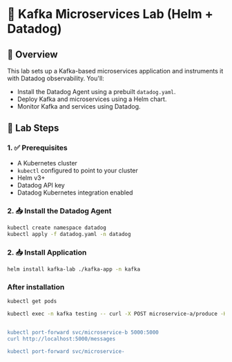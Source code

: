 # 🧪 Kafka Microservices Lab (Helm + Datadog)

## 📘 Overview

This lab sets up a Kafka-based microservices application and instruments it with Datadog observability. You'll:

- Install the Datadog Agent using a prebuilt `datadog.yaml`.
- Deploy Kafka and microservices using a Helm chart.
- Monitor Kafka and services using Datadog.

## 🚀 Lab Steps

### 1. ✅ Prerequisites
- A Kubernetes cluster
- `kubectl` configured to point to your cluster
- Helm v3+
- Datadog API key
- Datadog Kubernetes integration enabled

### 2. 📥 Install the Datadog Agent

```bash
kubectl create namespace datadog
kubectl apply -f datadog.yaml -n datadog
```

### 2. 📥 Install Application
```bash
helm install kafka-lab ./kafka-app -n kafka
```
### After installation
```bash
kubectl get pods

kubectl exec -n kafka testing -- curl -X POST microservice-a/produce -H "Content-Type: application/json" -d '{"message":"hello kafka"}


kubectl port-forward svc/microservice-b 5000:5000
curl http://localhost:5000/messages

kubectl port-forward svc/microservice-
```